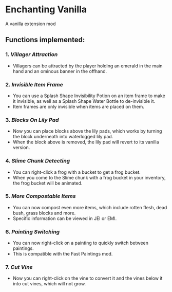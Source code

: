 # Enchanting Vanilla

A vanilla extension mod

## **Functions implemented:**

### **1.** *Villager Attraction*
* Villagers can be attracted by the player holding an emerald in the main hand and an ominous banner in the offhand.

### **2.** *Invisible Item Frame*
* You can use a Splash Shape Invisibility Potion on an item frame to make it invisible, as well as a Splash Shape Water Bottle to de-invisible it.
* Item frames are only invisible when items are placed on them.

### **3.** *Blocks On Lily Pad*
* Now you can place blocks above the lily pads, which works by turning the block underneath into waterlogged lily pad.
* When the block above is removed, the lily pad will revert to its vanilla version.

### **4.** *Slime Chunk Detecting*
* You can right-click a frog with a bucket to get a frog bucket.
* When you come to the Slime chunk with a frog bucket in your inventory, the frog bucket will be animated.

### **5.** *More Compostable Items*
* You can now compost even more items, which include rotten flesh, dead bush, grass blocks and more.
* Specific information can be viewed in JEI or EMI.

### **6.** *Painting Switching*
* You can now right-click on a painting to quickly switch between paintings.
* This is compatible with the Fast Paintings mod.

### **7.** *Cut Vine*
* Now you can right-click on the vine to convert it and the vines below it into cut vines, which will not grow.